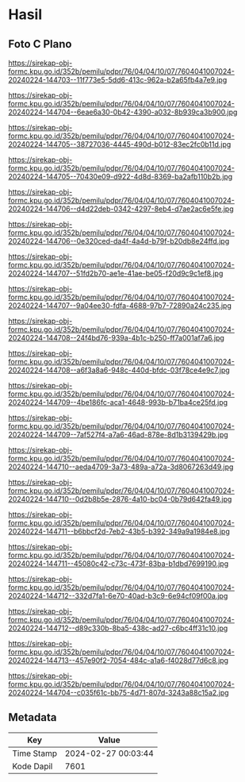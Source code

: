 # Hasil

## Foto C Plano

https://sirekap-obj-formc.kpu.go.id/352b/pemilu/pdpr/76/04/04/10/07/7604041007024-20240224-144703--11f773e5-5dd6-413c-962a-b2a65fb4a7e9.jpg

https://sirekap-obj-formc.kpu.go.id/352b/pemilu/pdpr/76/04/04/10/07/7604041007024-20240224-144704--6eae6a30-0b42-4390-a032-8b939ca3b900.jpg

https://sirekap-obj-formc.kpu.go.id/352b/pemilu/pdpr/76/04/04/10/07/7604041007024-20240224-144705--38727036-4445-490d-b012-83ec2fc0b11d.jpg

https://sirekap-obj-formc.kpu.go.id/352b/pemilu/pdpr/76/04/04/10/07/7604041007024-20240224-144705--70430e09-d922-4d8d-8369-ba2afb110b2b.jpg

https://sirekap-obj-formc.kpu.go.id/352b/pemilu/pdpr/76/04/04/10/07/7604041007024-20240224-144706--d4d22deb-0342-4297-8eb4-d7ae2ac6e5fe.jpg

https://sirekap-obj-formc.kpu.go.id/352b/pemilu/pdpr/76/04/04/10/07/7604041007024-20240224-144706--0e320ced-da4f-4a4d-b79f-b20db8e24ffd.jpg

https://sirekap-obj-formc.kpu.go.id/352b/pemilu/pdpr/76/04/04/10/07/7604041007024-20240224-144707--51fd2b70-ae1e-41ae-be05-f20d9c9c1ef8.jpg

https://sirekap-obj-formc.kpu.go.id/352b/pemilu/pdpr/76/04/04/10/07/7604041007024-20240224-144707--9a04ee30-fdfa-4688-97b7-72890a24c235.jpg

https://sirekap-obj-formc.kpu.go.id/352b/pemilu/pdpr/76/04/04/10/07/7604041007024-20240224-144708--24f4bd76-939a-4b1c-b250-ff7a001af7a6.jpg

https://sirekap-obj-formc.kpu.go.id/352b/pemilu/pdpr/76/04/04/10/07/7604041007024-20240224-144708--a6f3a8a6-948c-440d-bfdc-03f78ce4e9c7.jpg

https://sirekap-obj-formc.kpu.go.id/352b/pemilu/pdpr/76/04/04/10/07/7604041007024-20240224-144709--4be186fc-aca1-4648-993b-b71ba4ce25fd.jpg

https://sirekap-obj-formc.kpu.go.id/352b/pemilu/pdpr/76/04/04/10/07/7604041007024-20240224-144709--7af527f4-a7a6-46ad-878e-8d1b3139429b.jpg

https://sirekap-obj-formc.kpu.go.id/352b/pemilu/pdpr/76/04/04/10/07/7604041007024-20240224-144710--aeda4709-3a73-489a-a72a-3d8067263d49.jpg

https://sirekap-obj-formc.kpu.go.id/352b/pemilu/pdpr/76/04/04/10/07/7604041007024-20240224-144710--0d2b8b5e-2876-4a10-bc04-0b79d642fa49.jpg

https://sirekap-obj-formc.kpu.go.id/352b/pemilu/pdpr/76/04/04/10/07/7604041007024-20240224-144711--b6bbcf2d-7eb2-43b5-b392-349a9a1984e8.jpg

https://sirekap-obj-formc.kpu.go.id/352b/pemilu/pdpr/76/04/04/10/07/7604041007024-20240224-144711--45080c42-c73c-473f-83ba-b1dbd7699190.jpg

https://sirekap-obj-formc.kpu.go.id/352b/pemilu/pdpr/76/04/04/10/07/7604041007024-20240224-144712--332d7fa1-6e70-40ad-b3c9-6e94cf09f00a.jpg

https://sirekap-obj-formc.kpu.go.id/352b/pemilu/pdpr/76/04/04/10/07/7604041007024-20240224-144712--d89c330b-8ba5-438c-ad27-c6bc4ff31c10.jpg

https://sirekap-obj-formc.kpu.go.id/352b/pemilu/pdpr/76/04/04/10/07/7604041007024-20240224-144713--457e90f2-7054-484c-a1a6-f4028d77d6c8.jpg

https://sirekap-obj-formc.kpu.go.id/352b/pemilu/pdpr/76/04/04/10/07/7604041007024-20240224-144704--c035f61c-bb75-4d71-807d-3243a88c15a2.jpg


## Metadata

| Key        | Value               |
| ---------- | ------------------- |
| Time Stamp | 2024-02-27 00:03:44 |
| Kode Dapil | 7601                |



